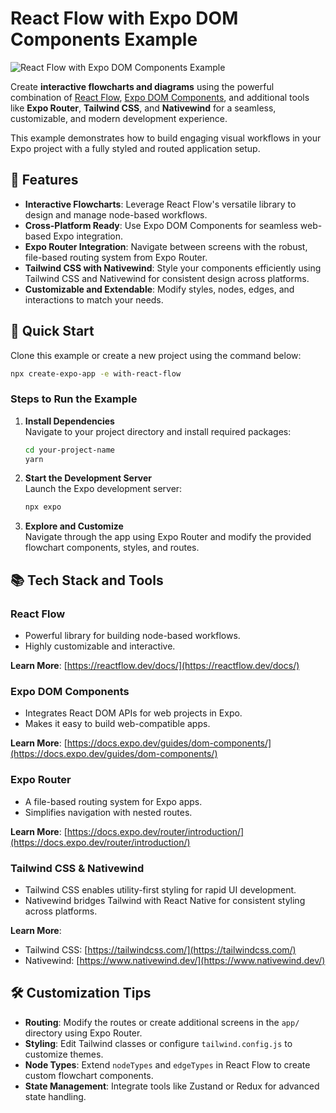 # **React Flow with Expo DOM Components Example**

![React Flow with Expo DOM Components Example](https://github.com/user-attachments/assets/45459f24-3366-4ea8-809c-325d4b343f46)

Create **interactive flowcharts and diagrams** using the powerful combination of [React Flow](https://reactflow.dev/), [Expo DOM Components](https://docs.expo.dev/guides/dom-components/), and additional tools like **Expo Router**, **Tailwind CSS**, and **Nativewind** for a seamless, customizable, and modern development experience.

This example demonstrates how to build engaging visual workflows in your Expo project with a fully styled and routed application setup.

## **🌟 Features**

- **Interactive Flowcharts**: Leverage React Flow's versatile library to design and manage node-based workflows.
- **Cross-Platform Ready**: Use Expo DOM Components for seamless web-based Expo integration.
- **Expo Router Integration**: Navigate between screens with the robust, file-based routing system from Expo Router.
- **Tailwind CSS with Nativewind**: Style your components efficiently using Tailwind CSS and Nativewind for consistent design across platforms.
- **Customizable and Extendable**: Modify styles, nodes, edges, and interactions to match your needs.

## **🚀 Quick Start**

Clone this example or create a new project using the command below:

```sh
npx create-expo-app -e with-react-flow
```

### **Steps to Run the Example**

1. **Install Dependencies**  
   Navigate to your project directory and install required packages:

   ```sh
   cd your-project-name
   yarn
   ```

2. **Start the Development Server**  
   Launch the Expo development server:
   ```sh
   npx expo
   ```
3. **Explore and Customize**  
   Navigate through the app using Expo Router and modify the provided flowchart components, styles, and routes.

## **📚 Tech Stack and Tools**

### **React Flow**

- Powerful library for building node-based workflows.
- Highly customizable and interactive.

**Learn More**: [https://reactflow.dev/docs/](https://reactflow.dev/docs/)

### **Expo DOM Components**

- Integrates React DOM APIs for web projects in Expo.
- Makes it easy to build web-compatible apps.

**Learn More**: [https://docs.expo.dev/guides/dom-components/](https://docs.expo.dev/guides/dom-components/)

### **Expo Router**

- A file-based routing system for Expo apps.
- Simplifies navigation with nested routes.

**Learn More**: [https://docs.expo.dev/router/introduction/](https://docs.expo.dev/router/introduction/)

### **Tailwind CSS & Nativewind**

- Tailwind CSS enables utility-first styling for rapid UI development.
- Nativewind bridges Tailwind with React Native for consistent styling across platforms.

**Learn More**:

- Tailwind CSS: [https://tailwindcss.com/](https://tailwindcss.com/)
- Nativewind: [https://www.nativewind.dev/](https://www.nativewind.dev/)

## **🛠️ Customization Tips**

- **Routing**: Modify the routes or create additional screens in the `app/` directory using Expo Router.
- **Styling**: Edit Tailwind classes or configure `tailwind.config.js` to customize themes.
- **Node Types**: Extend `nodeTypes` and `edgeTypes` in React Flow to create custom flowchart components.
- **State Management**: Integrate tools like Zustand or Redux for advanced state handling.
